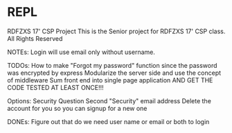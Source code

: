 # REPL
RDFZXS 17' CSP Project
This is the Senior project for RDFZXS 17' CSP class.
All Rights Reserved

NOTEs:
Login will use email only without username.


TODOs:
How to make "Forgot my password" function since the password was encrypted by express
Modularize the server side and use the concept of middleware
Sum front end into single page application
AND GET THE CODE TESTED AT LEAST ONCE!!!

Options:
Security Question
Second "Security" email address
Delete the account for you so you can signup for a new one

DONEs:
Figure out that do we need user name or email or both to login


